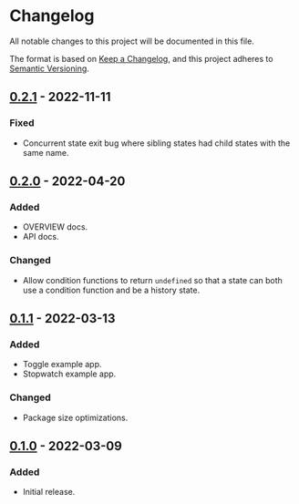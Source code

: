 # Changelog

All notable changes to this project will be documented in this file.

The format is based on [Keep a Changelog](https://keepachangelog.com/en/1.0.0/),
and this project adheres to [Semantic Versioning](https://semver.org/spec/v2.0.0.html).

## [0.2.1] - 2022-11-11
### Fixed
- Concurrent state exit bug where sibling states had child states with the same
  name.

## [0.2.0] - 2022-04-20
### Added
- OVERVIEW docs.
- API docs.

### Changed
- Allow condition functions to return `undefined` so that a state can both use a
  condition function and be a history state.

## [0.1.1] - 2022-03-13
### Added
- Toggle example app.
- Stopwatch example app.

### Changed
- Package size optimizations.

## [0.1.0] - 2022-03-09
### Added
- Initial release.

[0.2.1]: https://github.com/burrows/statechart/compare/v0.2.0...v0.2.1
[0.2.0]: https://github.com/burrows/statechart/compare/v0.1.1...v0.2.0
[0.1.1]: https://github.com/burrows/statechart/compare/v0.1.0...v0.1.1
[0.1.0]: https://github.com/burrows/statechart/releases/tag/v0.1.0
